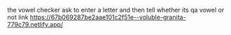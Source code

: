 the vowel checker ask to enter a letter and then tell whether its qa vowel or not
link https://67b069287be2aae101c2f51e--voluble-granita-779c79.netlify.app/

